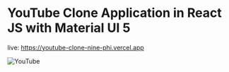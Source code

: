 # YouTube Clone Application in React JS with Material UI 5
live: https://youtube-clone-nine-phi.vercel.app

![YouTube](https://i.ibb.co/4R5RkmW/Thumbnail-5.png)

